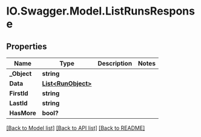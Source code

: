 # IO.Swagger.Model.ListRunsResponse
## Properties

Name | Type | Description | Notes
------------ | ------------- | ------------- | -------------
**_Object** | **string** |  | 
**Data** | [**List&lt;RunObject&gt;**](RunObject.md) |  | 
**FirstId** | **string** |  | 
**LastId** | **string** |  | 
**HasMore** | **bool?** |  | 

[[Back to Model list]](../README.md#documentation-for-models) [[Back to API list]](../README.md#documentation-for-api-endpoints) [[Back to README]](../README.md)

